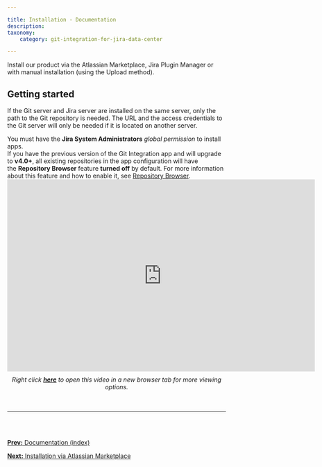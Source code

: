 ```yaml
---

title: Installation - Documentation
description:
taxonomy:
    category: git-integration-for-jira-data-center

---
```

Install our product via the Atlassian Marketplace, Jira Plugin Manager or with manual installation (using the Upload method).

## Getting started

If the Git server and Jira server are installed on the same server, only the path to the Git repository is needed. The URL and the access credentials to the Git server will only be needed if it is located on another server.

<div class="bbb-callout bbb--alert">
    <div class="irow">
    <div class="ilogobox">
        <span class="logoimg"></span>
    </div>
    <div class="imsgbox">
        You must have the <b>Jira System Administrators</b> <i>global permission</i> to install apps.
    </div>
    </div>
</div>

<div class="bbb-callout bbb--info">
    <div class="irow">
    <div class="ilogobox">
        <span class="logoimg"></span>
    </div>
    <div class="imsgbox">
        If you have the previous version of the Git Integration app and will upgrade to <b>v4.0+</b>, all existing repositories in the app configuration will have the <b>Repository Browser</b> feature <b>turned off</b> by default. For more information about this feature and how to enable it, see <a href="/git-integration-for-jira-data-center/repository-browser-gij-self-managed">Repository Browser</a>.
    </div>
    </div>
</div>

<div class='embed-container embed-container--16-9'>
    <iframe width='709' height='443' src='https://fast.wistia.com/embed/iframe/lr0jp6ntfd?videoFoam=true' frameborder='0' allowfullscreen ></iframe>
</div>

<div align='center' style='margin-top:10px'>
    <i>Right click <a href='https://bigbrassband.wistia.com/medias/lr0jp6ntfd'><b>here</b></a> to open this video in a new browser tab for more viewing options.</i>
</div>
<br>
<br>

<hr>

<br>
<br>

[**Prev:** Documentation (index)](/git-integration-for-jira-data-center/documentation-gij-self-managed)

[**Next:** Installation via Atlassian Marketplace](/git-integration-for-jira-data-center/installation-via-atlassian-marketplace-gij-self-managed)


